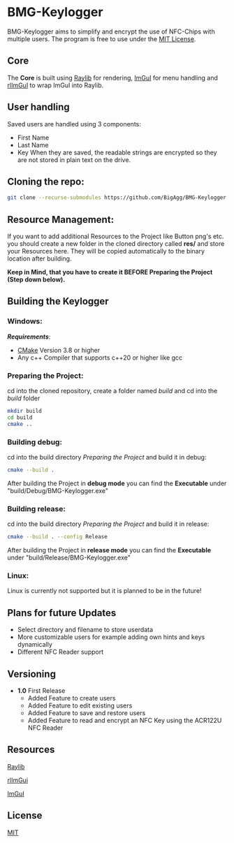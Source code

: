 # BMG-Keylogger
BMG-Keylogger aims to simplify and encrypt the use of NFC-Chips with multiple users. The program is free to use under the [MIT License](https://mit-license.org/).

## Core
The **Core** is built using [Raylib](https://www.raylib.com/) for rendering, [ImGuI](https://github.com/ocornut/imgui) for menu handling and [rlImGuI](https://github.com/raylib-extras/rlImGui) to wrap ImGuI into Raylib.

## User handling
Saved users are handled using 3 components:
- First Name 
- Last Name 
- Key 
When they are saved, the readable strings are encrypted so they are not stored in plain text on the drive.

## Cloning the repo:
```sh
git clone --recurse-submodules https://github.com/BigAgg/BMG-Keylogger.git
```

## Resource Management:
If you want to add additional Resources to the Project like Button png's etc. you should create a new folder in the cloned directory called **res/** and store your Resources here. They will be copied automatically to the binary location after building. 

**Keep in Mind, that you have to create it BEFORE Preparing the Project (Step down below).**

## Building the Keylogger
### Windows:
***Requirements***:
- [CMake](https://cmake.org/) Version 3.8 or higher
- Any c++ Compiler that supports c++20 or higher like gcc

### Preparing the Project:
cd into the cloned repository, create a folder named *build* and cd into the *build* folder
```sh
mkdir build
cd build
cmake ..
```

### Building debug:
cd into the build directory *Preparing the Project* and build it in debug:
```sh
cmake --build .
```
After building the Project in **debug mode** you can find the **Executable** under "build/Debug/BMG-Keylogger.exe"

### Building release:
cd into the build directory *Preparing the Project* and build it in release:
```sh
cmake --build . --config Release
```
After building the Project in **release mode** you can find the **Executable** under "build/Release/BMG-Keylogger.exe"

### Linux:
Linux is currently not supported but it is planned to be in the future!

## Plans for future Updates
- Select directory and filename to store userdata
- More customizable users for example adding own hints and keys dynamically
- Different NFC Reader support 

## Versioning
- **1.0** First Release
    - Added Feature to create users
    - Added Feature to edit existing users
    - Added Feature to save and restore users
    - Added Feature to read and encrypt an NFC Key using the ACR122U NFC Reader

## Resources
[Raylib](https://www.raylib.com/)

[rlImGui](https://github.com/raylib-extras/rlImGui)

[ImGuI](https://github.com/ocornut/imgui)

## License
[MIT](https://mit-license.org/)
